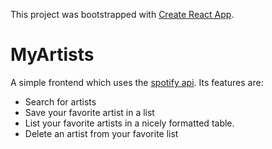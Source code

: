 This project was bootstrapped with [Create React App](https://github.com/facebook/create-react-app).

# MyArtists

A simple frontend which uses the [spotify api](https://developer.spotify.com/documentation/web-api/quick-start/). Its features are:
* Search for artists
* Save your favorite artist in a list
* List your favorite artists in a nicely formatted table.
* Delete an artist from your favorite list